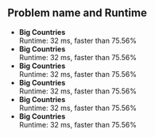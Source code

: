<h2>Problem name and Runtime</h2>
<ul>
  <li><strong>Big Countries</strong>
    <br> Runtime: 32 ms, faster than 75.56%
    <br>
  
  <li><strong>Big Countries</strong>
    <br> Runtime: 32 ms, faster than 75.56%
    <br>
  
  <li><strong>Big Countries</strong>
    <br> Runtime: 32 ms, faster than 75.56%
    <br>
  
  <li><strong>Big Countries</strong>
    <br> Runtime: 32 ms, faster than 75.56%
    <br>
  
  <li><strong>Big Countries</strong>
    <br> Runtime: 32 ms, faster than 75.56%
    <br>
  
  <li><strong>Big Countries</strong>
    <br> Runtime: 32 ms, faster than 75.56%
    <br>
  </ul>
